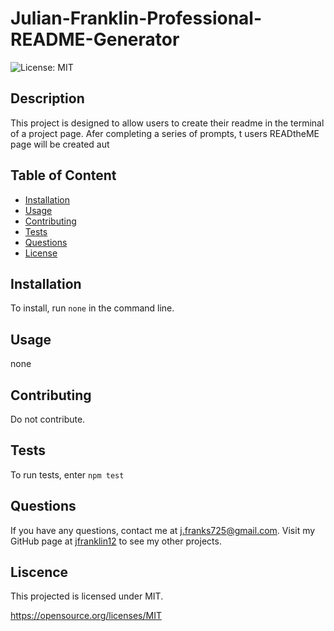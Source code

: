 # Julian-Franklin-Professional-README-Generator

  ![License: MIT](https://img.shields.io/badge/License-MIT-yellow.svg)

  ## Description
  
  This project is designed to allow users to create their readme in the terminal of a project page. Afer completing a series of prompts, t users READtheME page will be created aut

  ## Table of Content
  - [Installation](#installation)
  - [Usage](#usage)
  - [Contributing](#contributing)
  - [Tests](#tests)
  - [Questions](#questions)
  - [License](#license)

  ## Installation

  To install, run ```none``` in the command line.

  ## Usage

  none

  ## Contributing

  Do not contribute.

  ## Tests
  
  To run tests, enter ```npm test```

  ## Questions

  If you have any questions, contact me at j.franks725@gmail.com. Visit my GitHub page at [jfranklin12](https://github.com/jfranklin12/) to see my other projects.

  ## Liscence
    
This projected is licensed under MIT.

  https://opensource.org/licenses/MIT

